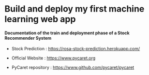 # Build and deploy my first machine learning web app
#### Documentation of the train and deployment phase of a Stock Recommender System 
- Stock Prediction : https://rosa-stock-prediction.herokuapp.com/

- Official Website : https://www.pycaret.org

- PyCaret repository : https://www.github.com/pycaret/pycaret
